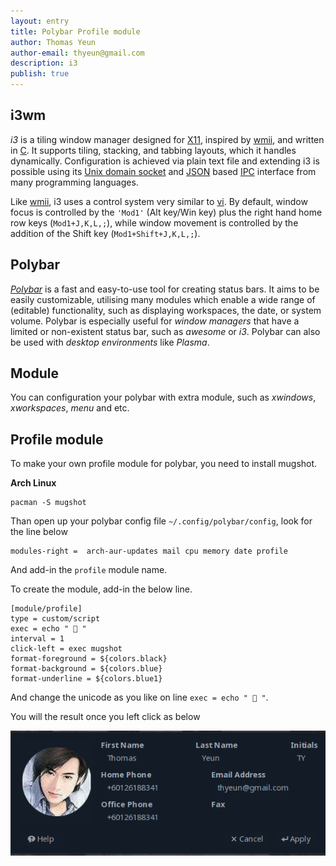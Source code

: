```yaml
---
layout: entry
title: Polybar Profile module
author: Thomas Yeun
author-email: thyeun@gmail.com
description: i3
publish: true
---
```



## i3wm

*i3* is a tiling window manager designed for [X11](https://en.wikipedia.org/wiki/X_Window_System), inspired by [wmii](https://en.wikipedia.org/wiki/Tiling_window_manager#X-tile-anchor), and written in [C](https://en.wikipedia.org/wiki/C_(programming_language)). It supports tiling, stacking, and tabbing layouts, which it handles dynamically. Configuration is achieved via plain text file and extending i3 is possible using its [Unix domain socket](https://en.wikipedia.org/wiki/Unix_domain_socket) and [JSON](https://en.wikipedia.org/wiki/JSON) based [IPC](https://en.wikipedia.org/wiki/Inter-process_communication) interface from many programming languages.

Like [wmii](https://en.wikipedia.org/wiki/Tiling_window_manager#X-tile-anchor), i3 uses a control system very similar to [vi](https://en.wikipedia.org/wiki/Vi). By default, window focus is controlled by the `'Mod1'` (Alt key/Win key) plus the right hand home row keys (`Mod1+J,K,L,;`), while window movement is controlled by the addition of the Shift key (`Mod1+Shift+J,K,L,;`).

## Polybar

*[Polybar](https://github.com/polybar/polybar)* is a fast and easy-to-use tool for creating status bars. It aims to be easily customizable, utilising many modules which enable a wide range of (editable) functionality, such as displaying workspaces, the date, or system volume. Polybar is especially useful for *window managers* that have a limited or non-existent status bar, such as *awesome* or *i3*. Polybar can also be used with *desktop environments* like *Plasma*.

## Module

You can configuration your polybar with extra module, such as *xwindows*, *xworkspaces*, *menu* and etc.

## Profile module

To make your own profile module for polybar, you need to install mugshot.

**Arch Linux**

<pre><code>pacman -S mugshot
</code></pre>

Than open up your polybar config file `~/.config/polybar/config`, look for the line below

<pre><code>modules-right =  arch-aur-updates mail cpu memory date profile
</code></pre>

And add-in the `profile` module name.

To create the module, add-in the below line.

<pre><code>[module/profile]
type = custom/script
exec = echo "  "
interval = 1
click-left = exec mugshot
format-foreground = ${colors.black}
format-background = ${colors.blue}
format-underline = ${colors.blue1}
</code></pre>

And change the unicode as you like on line `exec = echo "  "`.

You will the result once you left click as below

<img src="/images/2020-02-07/profile.png" style="margin: 0 auto; width: 688px;" />

